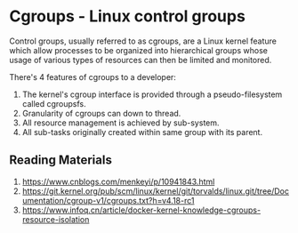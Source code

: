 # Cgroups - Linux control groups

Control groups, usually referred to as cgroups, are a Linux kernel feature which allow processes to be organized into hierarchical groups whose usage of various types of resources can then be limited and monitored.

There's 4 features of cgroups to a developer:
1. The kernel's cgroup interface is provided through a pseudo-filesystem called cgroupsfs.
2. Granularity of cgroups can down to thread.
3. All resource management is achieved by sub-system.
4. All sub-tasks originally created within same group with its parent.

## Reading Materials
1. https://www.cnblogs.com/menkeyi/p/10941843.html
2. https://git.kernel.org/pub/scm/linux/kernel/git/torvalds/linux.git/tree/Documentation/cgroup-v1/cgroups.txt?h=v4.18-rc1
3. https://www.infoq.cn/article/docker-kernel-knowledge-cgroups-resource-isolation